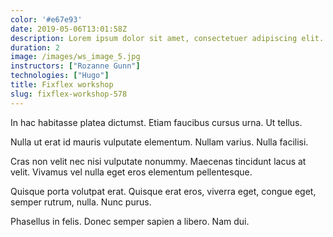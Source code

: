 ```yaml
---
color: '#e67e93'
date: 2019-05-06T13:01:58Z
description: Lorem ipsum dolor sit amet, consectetuer adipiscing elit. Proin interdum mauris non ligula pellentesque ultrices.
duration: 2
image: /images/ws_image_5.jpg
instructors: ["Rozanne Gunn"]
technologies: ["Hugo"]
title: Fixflex workshop
slug: fixflex-workshop-578
---
```

In hac habitasse platea dictumst. Etiam faucibus cursus urna. Ut tellus.

Nulla ut erat id mauris vulputate elementum. Nullam varius. Nulla facilisi.

Cras non velit nec nisi vulputate nonummy. Maecenas tincidunt lacus at velit. Vivamus vel nulla eget eros elementum pellentesque.

Quisque porta volutpat erat. Quisque erat eros, viverra eget, congue eget, semper rutrum, nulla. Nunc purus.

Phasellus in felis. Donec semper sapien a libero. Nam dui.
